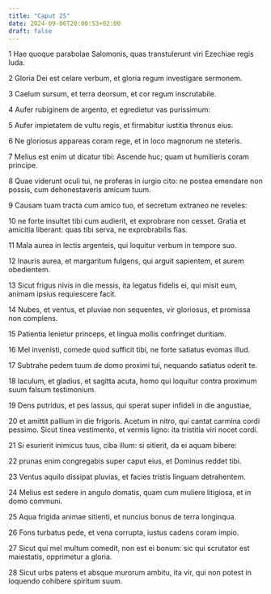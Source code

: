 ```yaml
---
title: "Caput 25"
date: 2024-09-06T20:00:53+02:00
draft: false
---
```



1 Hae quoque parabolae Salomonis, quas transtulerunt viri Ezechiae regis Iuda.

2 Gloria Dei est celare verbum, et gloria regum investigare sermonem.

3 Caelum sursum, et terra deorsum, et cor regum inscrutabile.

4 Aufer rubiginem de argento, et egredietur vas purissimum:

5 Aufer impietatem de vultu regis, et firmabitur iustitia thronus eius.

6 Ne gloriosus appareas coram rege, et in loco magnorum ne steteris.

7 Melius est enim ut dicatur tibi: Ascende huc; quam ut humilieris coram principe.

8 Quae viderunt oculi tui, ne proferas in iurgio cito: ne postea emendare non possis, cum dehonestaveris amicum tuum.

9 Causam tuam tracta cum amico tuo, et secretum extraneo ne reveles:

10 ne forte insultet tibi cum audierit, et exprobrare non cesset. Gratia et amicitia liberant: quas tibi serva, ne exprobrabilis fias.

11 Mala aurea in lectis argenteis, qui loquitur verbum in tempore suo.

12 Inauris aurea, et margaritum fulgens, qui arguit sapientem, et aurem obedientem.

13 Sicut frigus nivis in die messis, ita legatus fidelis ei, qui misit eum, animam ipsius requiescere facit.

14 Nubes, et ventus, et pluviae non sequentes, vir gloriosus, et promissa non complens.

15 Patientia lenietur princeps, et lingua mollis confringet duritiam.

16 Mel invenisti, comede quod sufficit tibi, ne forte satiatus evomas illud.

17 Subtrahe pedem tuum de domo proximi tui, nequando satiatus oderit te.

18 Iaculum, et gladius, et sagitta acuta, homo qui loquitur contra proximum suum falsum testimonium.

19 Dens putridus, et pes lassus, qui sperat super infideli in die angustiae,

20 et amittit pallium in die frigoris. Acetum in nitro, qui cantat carmina cordi pessimo. Sicut tinea vestimento, et vermis ligno: ita tristitia viri nocet cordi.

21 Si esurierit inimicus tuus, ciba illum: si sitierit, da ei aquam bibere:

22 prunas enim congregabis super caput eius, et Dominus reddet tibi.

23 Ventus aquilo dissipat pluvias, et facies tristis linguam detrahentem.

24 Melius est sedere in angulo domatis, quam cum muliere litigiosa, et in domo communi.

25 Aqua frigida animae sitienti, et nuncius bonus de terra longinqua.

26 Fons turbatus pede, et vena corrupta, iustus cadens coram impio.

27 Sicut qui mel multum comedit, non est ei bonum: sic qui scrutator est maiestatis, opprimetur a gloria.

28 Sicut urbs patens et absque murorum ambitu, ita vir, qui non potest in loquendo cohibere spiritum suum.


